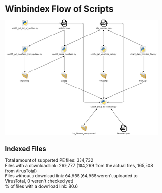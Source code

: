 # Winbindex Flow of Scripts

![winbindex-scripts-flow.png](winbindex-scripts-flow.png)

## Indexed Files

<!--FileStats-->
Total amount of supported PE files: 334,732  
Files with a download link: 269,777 (104,269 from the actual files, 165,508 from VirusTotal)  
Files without a download link: 64,955 (64,955 weren't uploaded to VirusTotal, 0 weren't checked yet)  
% of files with a download link: 80.6  
<!--/FileStats-->
